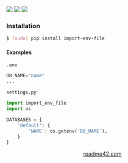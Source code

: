 <!--
https://readme42.com
-->


[![](https://img.shields.io/pypi/v/import-env-file.svg?maxAge=3600)](https://pypi.org/project/import-env-file/)
[![](https://img.shields.io/badge/License-Unlicense-blue.svg?longCache=True)](https://unlicense.org/)
[![](https://github.com/andrewp-as-is/import-env-file.py/workflows/tests42/badge.svg)](https://github.com/andrewp-as-is/import-env-file.py/actions)

### Installation
```bash
$ [sudo] pip install import-env-file
```

#### Examples
`.env`
```python
DB_NAME="name"
...
```

`settings.py`
```python
import import_env_file
import os

DATABASES = {
    'default': {
        'NAME': os.getenv('DB_NAME'),
    }
}
```

<p align="center">
    <a href="https://readme42.com/">readme42.com</a>
</p>